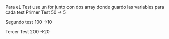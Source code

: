 Para eL Test use un for junto con dos array donde guardo las variables para cada test
Primer Test
50 -> 5

Segundo test
100 ->10

Tercer Test
200 ->20
